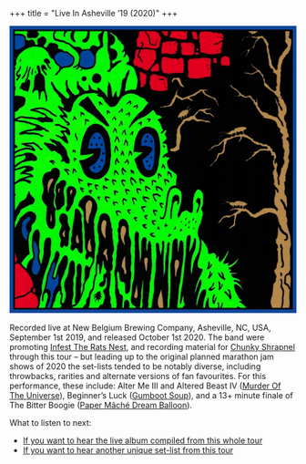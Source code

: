 +++
title = "Live In Asheville ’19 (2020)"
+++

![album cover for Live In Asheville 2019](./cover.jpg)

Recorded live at New Belgium Brewing Company, Asheville, NC, USA, September 1st 2019, and released October 1st 2020. The band were promoting [Infest The Rats Nest](./infest-the-rats-nest), and recording material for [Chunky Shrapnel](./chunky-shrapnel) through this tour – but leading up to the original planned marathon jam shows of 2020 the set-lists tended to be notably diverse, including throwbacks, rarities and alternate versions of fan favourites. For this performance, these include: Alter Me III and Altered Beast IV ([Murder Of The Universe](./murder-of-the-universe)), Beginner’s Luck ([Gumboot Soup](./gumboot-soup)), and a 13+ minute finale of The Bitter Boogie ([Paper Mâché Dream Balloon](./paper-mache-dream-balloon)).

What to listen to next:

*   [If you want to hear the live album compiled from this whole tour](./chunky-shrapnel)
*   [If you want to hear another unique set-list from this tour](./live-in-brussels-2019)
